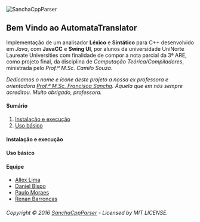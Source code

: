 ![SanchaCppParser](https://github.com/pauloigormoraes/SanchaCppParser/blob/master/img/icon.png?raw=true)
## Bem Vindo ao AutomataTranslator
Implementação de um analisador **Léxico** e **Sintático** para C++ desenvolvido em *Java*, com **JavaCC** e **Swing UI**, 
por alunos da universidade UniNorte Laureate Universities com finalidade de compor a nota 
parcial da 3ª ARE, como projeto final, da disciplina de _Computação Teórica/Compiladores_, ministrada pelo _Prof.º M.Sc. Camilo Souza_.


_Dedicamos o nome e ícone deste projeto a nossa ex professora e orientadora [Prof.ª M.Sc. Francisca Sancha](http://buscatextual.cnpq.br/buscatextual/visualizacv.do?id=K4133689T3). 
Àquela que em nós sempre acreditou. Muito obrigado, professora._


#### Sumário

1. [Instalação e execução](https://github.com/pauloigormoraes/SanchaCppParser#instalação-e-execução)
2. [Uso básico](https://github.com/pauloigormoraes/SanchaCppParser#instalação-e-execução)

#### Instalação e execução
#### Uso básico

#### Equipe

* [Allex Lima](http://allexlima.com)
* [Daniel Bispo](https://github.com/danielbispov/)
* [Paulo Moraes](http://pauloigormoraes.com/)
* [Renan Barroncas](https://github.com/renanbarroncas)

###### Copyright © 2016 [SanchaCppParser](https://github.com/pauloigormoraes/SanchaCppParser)  - Licensed by MIT LICENSE.